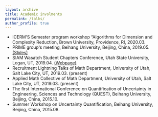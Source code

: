 ```yaml
---
layout: archive
title: Academic involments
permalink: /talks/
author_profile: true
---
```


* ICERM'S Semester program workshop “Algorithms for Dimension and Complexity Reduction, Brown University, Providence, RI, 2020.03.
* PRIME group's meeting, Beihang University, Beijing, China, 2019.05. [(Slides)](http://zexinliu.github.io/files/talk.pdf)
* SIAM Wasatch Student Chapters Conference, Utah State University, Logan, UT, 2019.04. [(Webpage)](https://sites.google.com/aggiemail.usu.edu/siamwasatchstudentconference/photos)
* Recruitment Lightning Talks of Math Department, University of Utah, Salt Lake City, UT, 2019.03. (present)
* Applied Math Collective of Math Department, University of Utah, Salt Lake City, UT, 2019.03. (present)
* The first International Conference on Quantification of Uncertainty in Engineering, Sciences and Technology (QUEST), Beihang University, Beijing, China, 2015.10.
* Summer Workshop on Uncertainty Quantification, Beihang University, Beijing, China, 2015.08.
